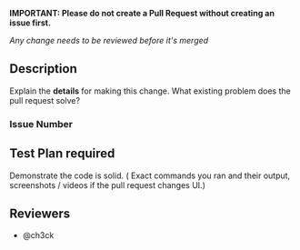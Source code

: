 **IMPORTANT: Please do not create a Pull Request without creating an issue first.**

*Any change needs to be reviewed before it's merged*

## Description
<!-- Please provide enough information so that others can review your pull request -->

Explain the **details** for making this change. What existing problem does the pull request solve?

<!-- Example: When "Adding a function to do X", explain why it is necessary to have a way to do X. -->

### Issue Number
<!-- Put `closes #XXXX` in your comment to auto-close the issue that your PR fixes (if such). -->

## Test Plan **required**

Demonstrate the code is solid. ( Exact commands you ran and their output, screenshots / videos if the pull request changes UI.)

<!-- Make sure tests pass on both Travis and Circle CI. -->

## Reviewers
<!-- add reviewers -->
- @ch3ck
